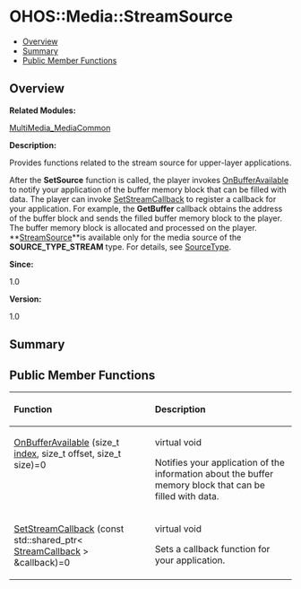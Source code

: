 # OHOS::Media::StreamSource<a name="EN-US_TOPIC_0000001054879546"></a>

-   [Overview](#section694824669165633)
-   [Summary](#section1887496875165633)
-   [Public Member Functions](#pub-methods)

## **Overview**<a name="section694824669165633"></a>

**Related Modules:**

[MultiMedia\_MediaCommon](multimedia_mediacommon.md)

**Description:**

Provides functions related to the stream source for upper-layer applications. 

After the  **SetSource**  function is called, the player invokes  [OnBufferAvailable](multimedia_mediacommon.md#gaaebd4fe9df44b434f410aec32cf23467)  to notify your application of the buffer memory block that can be filled with data. The player can invoke  [SetStreamCallback](multimedia_mediacommon.md#ga078516891396a86226c945e02c79c1f5)  to register a callback for your application. For example, the  **GetBuffer**  callback obtains the address of the buffer block and sends the filled buffer memory block to the player. The buffer memory block is allocated and processed on the player.  **[StreamSource](ohos-media-streamsource.md)**is available only for the media source of the  **SOURCE\_TYPE\_STREAM**  type. For details, see  [SourceType](format.md#ga3ae727773c367ac1041d72ac770a0ab1). 

**Since:**

1.0

**Version:**

1.0

## **Summary**<a name="section1887496875165633"></a>

## Public Member Functions<a name="pub-methods"></a>

<a name="table767384912165633"></a>
<table><thead align="left"><tr id="row1063274123165633"><th class="cellrowborder" valign="top" width="50%" id="mcps1.1.3.1.1"><p id="p967247282165633"><a name="p967247282165633"></a><a name="p967247282165633"></a>Function</p>
</th>
<th class="cellrowborder" valign="top" width="50%" id="mcps1.1.3.1.2"><p id="p1482257334165633"><a name="p1482257334165633"></a><a name="p1482257334165633"></a>Description</p>
</th>
</tr>
</thead>
<tbody><tr id="row776083373165633"><td class="cellrowborder" valign="top" width="50%" headers="mcps1.1.3.1.1 "><p id="p2008144799165633"><a name="p2008144799165633"></a><a name="p2008144799165633"></a><a href="multimedia_mediacommon.md#gaaebd4fe9df44b434f410aec32cf23467">OnBufferAvailable</a> (size_t <a href="utils.md#ga1d3748ca570dcb09a2fb28e8015107dd">index</a>, size_t offset, size_t size)=0</p>
</td>
<td class="cellrowborder" valign="top" width="50%" headers="mcps1.1.3.1.2 "><p id="p744364744165633"><a name="p744364744165633"></a><a name="p744364744165633"></a>virtual void </p>
<p id="p1355870248165633"><a name="p1355870248165633"></a><a name="p1355870248165633"></a>Notifies your application of the information about the buffer memory block that can be filled with data. </p>
</td>
</tr>
<tr id="row1072591066165633"><td class="cellrowborder" valign="top" width="50%" headers="mcps1.1.3.1.1 "><p id="p975049594165633"><a name="p975049594165633"></a><a name="p975049594165633"></a><a href="multimedia_mediacommon.md#ga078516891396a86226c945e02c79c1f5">SetStreamCallback</a> (const std::shared_ptr&lt; <a href="ohos-media-streamcallback.md">StreamCallback</a> &gt; &amp;callback)=0</p>
</td>
<td class="cellrowborder" valign="top" width="50%" headers="mcps1.1.3.1.2 "><p id="p428381454165633"><a name="p428381454165633"></a><a name="p428381454165633"></a>virtual void </p>
<p id="p305249052165633"><a name="p305249052165633"></a><a name="p305249052165633"></a>Sets a callback function for your application. </p>
</td>
</tr>
</tbody>
</table>

